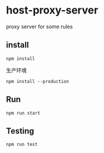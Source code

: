 # host-proxy-server
proxy server for some rules

## install

```
npm install
```

生产环境

```
npm install --production
```

## Run

```
npm run start
```

## Testing

```
npm run test
```